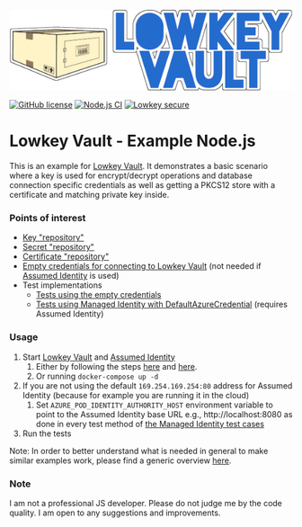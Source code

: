![LowkeyVault](https://raw.githubusercontent.com/nagyesta/lowkey-vault/main/.github/assets/LowkeyVault-logo-full.png)

[![GitHub license](https://img.shields.io/github/license/nagyesta/lowkey-vault-example-nodejs?color=informational)](https://raw.githubusercontent.com/nagyesta/lowkey-vault-example-nodejs/main/LICENSE)
[![Node.js CI](https://img.shields.io/github/actions/workflow/status/nagyesta/lowkey-vault-example-nodejs/nodejs.yml?logo=github&branch=main)](https://github.com/nagyesta/lowkey-vault-example-nodejs/actions/workflows/nodejs.yml)
[![Lowkey secure](https://img.shields.io/badge/lowkey-secure-0066CC)](https://github.com/nagyesta/lowkey-vault)

# Lowkey Vault - Example Node.js

This is an example for [Lowkey Vault](https://github.com/nagyesta/lowkey-vault). It demonstrates a basic scenario where
a key is used for encrypt/decrypt operations and database connection specific credentials as well as getting a PKCS12
store with a certificate and matching private key inside.

### Points of interest

* [Key "repository"](src/index.js#L5)
* [Secret "repository"](src/index.js#L34)
* [Certificate "repository"](src/index.js#L55)
* [Empty credentials for connecting to Lowkey Vault](test/index.test.js#L11) (not needed if [Assumed Identity](https://github.com/nagyesta/assumed-identity) is used)
* Test implementations
  * [Tests using the empty credentials](test/index.test.js#L21)
  * [Tests using Managed Identity with DefaultAzureCredential](test/index-mi.test.js) (requires Assumed Identity)

### Usage

1. Start [Lowkey Vault](https://github.com/nagyesta/lowkey-vault) and [Assumed Identity](https://github.com/nagyesta/assumed-identity)
   1. Either by following the steps [here](https://github.com/nagyesta/lowkey-vault#quick-start-guide) and [here](https://github.com/nagyesta/assumed-identity#usage).
   2. Or running ```docker-compose up -d```
2. If you are not using the default `169.254.169.254:80` address for Assumed Identity (because for example you are running it in the cloud)
   1. Set ```AZURE_POD_IDENTITY_AUTHORITY_HOST``` environment variable to point to the Assumed Identity base URL e.g., http://localhost:8080
      as done in every test method of [the Managed Identity test cases](test/index-mi.test.js)
3. Run the tests

Note: In order to better understand what is needed in general to make similar examples work, please find a generic overview 
[here](https://github.com/nagyesta/lowkey-vault/wiki/Example:-How-can-you-use-Lowkey-Vault-in-your-tests).

### Note

I am not a professional JS developer. Please do not judge me by the code quality. I am open to any suggestions and
improvements.
